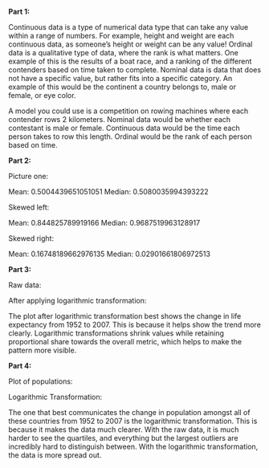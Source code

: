 **Part 1:**

Continuous data is a type of numerical data type that can take any value within a range of numbers. For example, height and weight are each continuous data, as someone’s height or weight can be any value!
Ordinal data is a qualitative type of data, where the rank is what matters. One example of this is the results of a boat race, and a ranking of the different contenders based on time taken to complete.
Nominal data is data that does not have a specific value, but rather fits into a specific category. An example of this would be the continent a country belongs to, male or female, or eye color.

A model you could use is a competition on rowing machines where each contender rows 2 kilometers. Nominal data would be whether each contestant is male or female. Continuous data would be the time each person takes to row this length. Ordinal would be the rank of each person based on time.

**Part 2:**
 
Picture one: 

Mean: 0.5004439651051051
Median: 0.5080035994393222
 
Skewed left: 

Mean: 0.844825789919166
Median: 0.9687519963128917
 
Skewed right: 

 
Mean: 0.16748189662976135
Median: 0.02901661806972513
 
 
 
**Part 3:**

Raw data: 

 
After applying logarithmic transformation: 
 

 
The plot after logarithmic transformation best shows the change in life expectancy from 1952 to 2007. This is because it helps show the trend more clearly. Logarithmic transformations shrink values while retaining proportional share towards the overall metric, which helps to make the pattern more visible.
 
**Part 4:**

Plot of populations: 



Logarithmic Transformation: 


The one that best communicates the change in population amongst all of these countries from 1952 to 2007 is the logarithmic transformation. This is because it makes the data much clearer. With the raw data, it is much harder to see the quartiles, and everything but the largest outliers are incredibly hard to distinguish between. With the logarithmic transformation, the data is more spread out.

